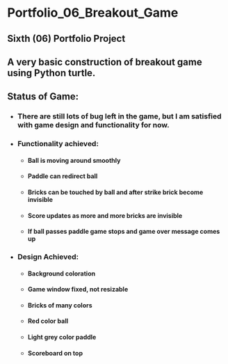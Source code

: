 # Portfolio_06_Breakout_Game

## Sixth (06) Portfolio Project
## A very basic construction of breakout game using Python turtle.

## Status of Game: 
- ### There are still lots of bug left in the game, but I am satisfied with game design and functionality for now.
- ### Functionality achieved:
  - #### Ball is moving around smoothly
  - #### Paddle can redirect ball
  - #### Bricks can be touched by ball and after strike brick become invisible
  - #### Score updates as more and more bricks are invisible
  - #### If ball passes paddle game stops and game over message comes up
- ### Design Achieved:
  - #### Background coloration
  - #### Game window fixed, not resizable
  - #### Bricks of many colors
  - #### Red color ball
  - #### Light grey color paddle
  - #### Scoreboard on top